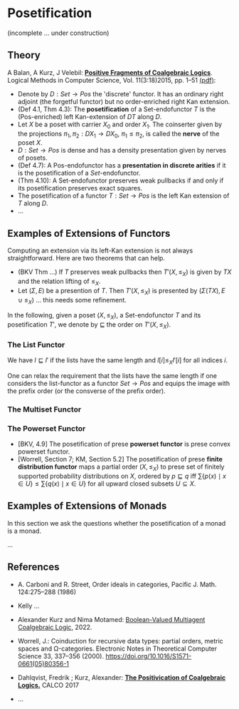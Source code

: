 # Posetification

(incomplete ... under construction)

## Theory

A Balan, A Kurz, J Velebil: **[Positive Fragments of Coalgebraic Logics](https://lmcs.episciences.org/1594)**. Logical Methods in Computer Science, Vol. 11(3:18)2015, pp. 1–51 [(pdf)](https://arxiv.org/pdf/1402.5922.pdf):

- Denote by $D:Set\to Pos$  the 'discrete' functor. It has an ordinary right adjoint (the forgetful functor) but no order-enriched right Kan extension.
- (Def 4.1, Thm 4.3): The **posetification** of a Set-endofunctor $T$ is the (Pos-enriched) left Kan-extension of $DT$ along $D$.
- Let $X$ be a poset with carrier $X_0$ and order $X_1$. The coinserter given by the projections $\pi_1,\pi_2:DX_1\to DX_0$, $\pi_1\le\pi_2$,  is called the **nerve** of the poset $X$.
- $D:Set\to Pos$ is dense and has a density presentation given by nerves of posets.
- (Def 4.7): A Pos-endofunctor has a **presentation in discrete arities** if it is the posetification of a $Set$-endofunctor.
- (Thm 4.10): A Set-endofunctor preserves weak pullbacks if and only if its posetification preserves exact squares.
- The posetification of a functor $T:Set\to Pos$ is the left Kan extension of $T$ along $D$.
- ...


## Examples of Extensions of Functors

Computing an extension via its left-Kan extension is not always straightforward. Here are two theorems that can help.

- (BKV Thm ...) If $T$ preserves weak pullbacks then $T'(X,\le_X)$ is given by $TX$ and the relation lifting of $\le_X$.
- Let $(\Sigma, E)$ be a presention of $T$. Then $T'(X,\le_X)$ is presented by $(\Sigma(TX),E \cup{\le_X})$ ... this needs some refinement.

In the following, given a poset $(X,\le_X)$, a Set-endofunctor $T$ and its posetification $T'$, we denote by $\sqsubseteq$ the order on $T'(X,\le_X)$.

### The List Functor

We have $l\sqsubseteq l'$ if the lists have the same length and $l[i]\le_X l'[i]$ for all indices $i$.

One can relax the requirement that the lists have the same length if one considers the list-functor as a functor $Set\to Pos$ and equips the image with the prefix order (or the consverse of the prefix order).

### The Multiset Functor

### The Powerset Functor

- [BKV, 4.9] The posetification of  prese **powerset functor** is  prese convex powerset functor. 
- [Worrell, Section 7; KM, Section 5.2] The posetification of  prese **finite distribution functor** maps a partial order $(X,\le_X)$ to  prese set of finitely supported probability distributions on $X$, ordered by $p \sqsubseteq q$ iff $\sum\{p(x)\mid x\in U\} \le \sum\{q(x)\mid x\in U\}$ for all upward closed subsets $U\subseteq X$.

## Examples of Extensions of Monads

In this section we ask the questions whether the posetification of a monad is a monad.

...

## References

- A. Carboni and R. Street, Order ideals in categories, Pacific J. Math. 124:275–288 (1986)
- Kelly ... 
- Alexander Kurz and Nima Motamed: [Boolean-Valued Multiagent Coalgebraic Logic](https://drive.google.com/file/d/1SJtAlq-fAw2npJ3YdzBdezZi4Qm0l6Rn/view), 2022.
- Worrell, J.: Coinduction for recursive data types: partial orders, metric spaces and Ω-categories. Electronic Notes in Theoretical Computer Science 33, 337–356 (2000). https://doi.org/10.1016/S1571-0661(05)80356-1
- Dahlqvist, Fredrik ; Kurz, Alexander: <b><a
    href="http://drops.dagstuhl.de/opus/volltexte/2017/8042/pdf/LIPIcs-CALCO-2017-9.pdf">The Positivication of Coalgebraic Logics.</a></b> CALCO 2017

- ...
